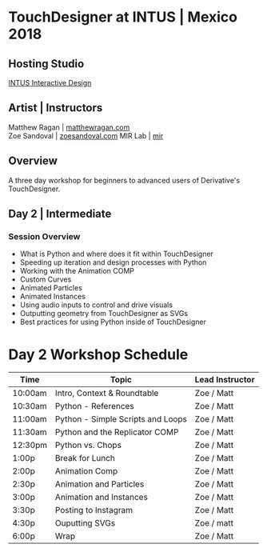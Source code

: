 # TouchDesigner at INTUS | Mexico 2018

## Hosting Studio
[INTUS Interactive Design](http://intus.tv/)

## Artist | Instructors
Matthew Ragan | [matthewragan.com](https://matthewragan.com)  
Zoe Sandoval | [zoesandoval.com](https://zoesandoval.com)
MIR Lab | [mir](https://mir.works)

## Overview
A three day workshop for beginners to advanced users of Derivative's TouchDesigner.

## Day 2 | Intermediate
### Session Overview
* What is Python and where does it fit within TouchDesigner
* Speeding up iteration and design processes with Python
* Working with the Animation COMP
* Custom Curves
* Animated Particles
* Animated Instances
* Using audio inputs to control and drive visuals 
* Outputting geometry from TouchDesigner as SVGs
* Best practices for using Python inside of TouchDesigner

# Day 2 Workshop Schedule
Time | Topic | Lead Instructor
-----|-------|-----------------
10:00am | Intro, Context & Roundtable | Zoe / Matt
10:30am | Python - References | Zoe / Matt
11:00am | Python - Simple Scripts and Loops | Zoe / Matt
11:30am | Python and the Replicator COMP | Zoe / Matt
12:30pm | Python vs. Chops | Zoe / Matt
1:00p | Break for Lunch | Zoe / Matt
2:00p | Animation Comp  | Zoe / Matt
2:30p | Animation and Particles | Zoe / Matt
3:00p | Animation and Instances | Zoe / Matt
3:30p | Posting to Instagram | Zoe / Matt
4:30p | Ouputting SVGs | Zoe / matt
6:00p | Wrap | Zoe / Matt
